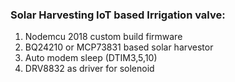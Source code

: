 ### Solar Harvesting IoT based Irrigation valve:
1. Nodemcu 2018 custom build firmware
2. BQ24210 or MCP73831 based solar harvestor
3. Auto modem sleep (DTIM3,5,10)
4. DRV8832 as driver for solenoid
